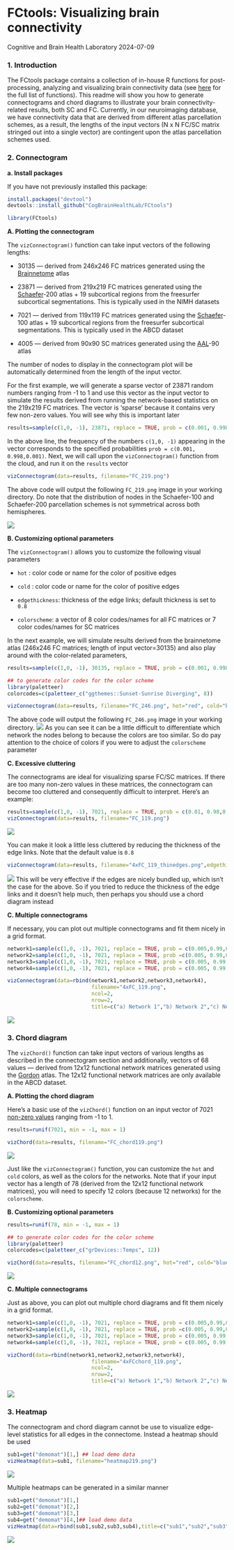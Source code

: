 # FCtools: Visualizing brain connectivity

Cognitive and Brain Health Laboratory 2024-07-09

### **1. Introduction**

The FCtools package contains a collection of in-house R functions for
post-processing, analyzing and visualizing brain connectivity data (see
[here](https://cogbrainhealthlab.github.io/FCtools/reference/index.html)
for the full list of functions). This readme will show you how to
generate connectograms and chord diagrams to illustrate your brain
connectivity-related results, both SC and FC. Currently, in our
neuroimaging database, we have connectivity data that are derived from
different atlas parcellation schemes, as a result, the lengths of the
input vectors (N x N FC/SC matrix stringed out into a single vector) are
contingent upon the atlas parcellation schemes used.

### **2. Connectogram**

**a. Install packages**

If you have not previously installed this package:

``` r
install.packages("devtool")
devtools::install_github("CogBrainHealthLab/FCtools")
```

``` r
library(FCtools)
```

**A. Plotting the connectogram**

The `vizConnectogram()` function can take input vectors of the following
lengths:

-   30135 — derived from 246x246 FC matrices generated using the
    [Brainnetome](https://atlas.brainnetome.org/bnatlas.html) atlas

-   23871 — derived from 219x219 FC matrices generated using the
    [Schaefer](https://github.com/ThomasYeoLab/CBIG/tree/master/stable_projects/brain_parcellation/Schaefer2018_LocalGlobal)-200
    atlas + 19 subcortical regions from the freesurfer subcortical
    segmentations. This is typically used in the NIMH datasets

-   7021 — derived from 119x119 FC matrices generated using the
    [Schaefer](https://github.com/ThomasYeoLab/CBIG/tree/master/stable_projects/brain_parcellation/Schaefer2018_LocalGlobal)-100
    atlas + 19 subcortical regions from the freesurfer subcortical
    segmentations. This is typically used in the ABCD dataset

-   4005 — derived from 90x90 SC matrices generated using the
    [AAL](https://www.sciencedirect.com/science/article/abs/pii/S1053811901909784?via%3Dihub)-90
    atlas

The number of nodes to display in the connectogram plot will be
automatically determined from the length of the input vector.

For the first example, we will generate a sparse vector of 23871 random
numbers ranging from -1 to 1 and use this vector as the input vector to
simulate the results derived from running the network-based statistics
on the 219x219 FC matrices. The vector is ‘sparse’ because it contains
very few non-zero values. You will see why this is important later

``` r
results=sample(c(1,0, -1), 23871, replace = TRUE, prob = c(0.001, 0.998,0.001))
```

In the above line, the frequency of the numbers `c(1,0, -1)` appearing
in the vector corresponds to the specified probabilities
`prob = c(0.001, 0.998,0.001)`. Next, we will call upon the
`vizConnectogram()` function from the cloud, and run it on the `results`
vector

``` r
vizConnectogram(data=results, filename="FC_219.png")
```

The above code will output the following `FC_219.png` image in your
working directory. Do note that the distribution of nodes in the
Schaefer-100 and Schaefer-200 parcellation schemes is not symmetrical
across both hemispheres.

![](man/figures/FC_219.png)

**B. Customizing optional parameters**

The `vizConnectogram()` allows you to customize the following visual
parameters

-   `hot` : color code or name for the color of positive edges

-   `cold` : color code or name for the color of positive edges

-   `edgethickness`: thickness of the edge links; default thickness is
    set to `0.8`

-   `colorscheme`: a vector of 8 color codes/names for all FC matrices
    or 7 color codes/names for SC matrices

In the next example, we will simulate results derived from the
brainnetome atlas (246x246 FC matrices; length of input vector=30135)
and also play around with the color-related parameters,

``` r
results=sample(c(1,0, -1), 30135, replace = TRUE, prob = c(0.001, 0.998,0.001))

## to generate color codes for the color scheme
library(paletteer) 
colorcodes=c(paletteer_c("ggthemes::Sunset-Sunrise Diverging", 8))

vizConnectogram(data=results, filename="FC_246.png", hot="red", cold="blue", colorscheme=colorcodes)
```

The above code will output the following `FC_246.png` image in your
working directory. ![](FC_246.png) As you can see it can be a little
difficult to differentiate which network the nodes belong to because the
colors are too similar. So do pay attention to the choice of colors if
you were to adjust the `colorscheme` parameter

**C. Excessive cluttering**

The connectograms are ideal for visualizing sparse FC/SC matrices. If
there are too many non-zero values in these matrices, the connectogram
can become too cluttered and consequently difficult to interpret. Here’s
an example:

``` r
results=sample(c(1,0, -1), 7021, replace = TRUE, prob = c(0.01, 0.98,0.01))
vizConnectogram(data=results, filename="FC_119.png")
```

![](man/figures/FC_119.png)

You can make it look a little less cluttered by reducing the thickness
of the edge links. Note that the default value is `0.8`

``` r
vizConnectogram(data=results, filename="4xFC_119_thinedges.png",edgethickness = 0.5)
```

![](man/figures/FC_119_thinedges.png) This will be very effective if the
edges are nicely bundled up, which isn’t the case for the above. So if
you tried to reduce the thickness of the edge links and it doesn’t help
much, then perhaps you should use a chord diagram instead

**C. Multiple connectograms**

If necessary, you can plot out multiple connectograms and fit them nicely in a grid format.

``` r
network1=sample(c(1,0, -1), 7021, replace = TRUE, prob = c(0.005,0.99,0.005)) 
network2=sample(c(1,0, -1), 7021, replace = TRUE, prob =c(0.005, 0.99,0.005)) 
network3=sample(c(1,0, -1), 7021, replace = TRUE, prob = c(0.005, 0.99,0.005)) 
network4=sample(c(1,0, -1), 7021, replace = TRUE, prob = c(0.005, 0.99,0.005))

vizConnectogram(data=rbind(network1,network2,network3,network4),
                           filename="4xFC_119.png",
                           ncol=2,
                           nrow=2,
                           title=c("a) Network 1","b) Network 2","c) Network 3","d) Network 4"))
```
![](man/figures/4xFC_119.png) 

### **3. Chord diagram**

The `vizChord()` function can take input vectors of various lengths as
described in the connectogram section and additionally, vectors of 68
values — derived from 12x12 functional network matrices generated using
the
[Gordon](https://academic.oup.com/cercor/article/26/1/288/2367115?login=falseb)
atlas. The 12x12 functional network matrices are only available in the
ABCD dataset.

**A. Plotting the chord diagram**

Here’s a basic use of the `vizChord()` function on an input vector of
7021 <u>non-zero values</u> ranging from -1 to 1.

``` r
results=runif(7021, min = -1, max = 1)

vizChord(data=results, filename="FC_chord119.png")
```

![](man/figures/FC_chord119.png)

Just like the `vizConnectogram()` function, you can customize the `hot`
and `cold` colors, as well as the colors for the networks. Note that if
your input vector has a length of 78 (derived from the 12x12 functional
network matrices), you will need to specify 12 colors (because 12
networks) for the `colorscheme`.

**B. Customizing optional parameters**

``` r
results=runif(78, min = -1, max = 1)

## to generate color codes for the color scheme
library(paletteer) 
colorcodes=c(paletteer_c("grDevices::Temps", 12))

vizChord(data=results, filename="FC_chord12.png", hot="red", cold="blue", colorscheme = colorcodes)
```
![](man/figures/FC_chord12.png)

**C. Multiple connectograms**

Just as above, you can plot out multiple chord diagrams and fit them nicely in a grid format.

``` r
network1=sample(c(1,0, -1), 7021, replace = TRUE, prob = c(0.005,0.99,0.005)) 
network2=sample(c(1,0, -1), 7021, replace = TRUE, prob =c(0.005, 0.99,0.005)) 
network3=sample(c(1,0, -1), 7021, replace = TRUE, prob = c(0.005, 0.99,0.005)) 
network4=sample(c(1,0, -1), 7021, replace = TRUE, prob = c(0.005, 0.99,0.005))

vizChord(data=rbind(network1,network2,network3,network4),
                           filename="4xFCchord_119.png",
                           ncol=2,
                           nrow=2,
                           title=c("a) Network 1","b) Network 2","c) Network 3","d) Network 4"))
```
![](man/figures/4xFCchord_119.png) 

### **3. Heatmap**

The connectogram and chord diagram cannot be use to visualize edge-level statistics for all edges in the connectome. Instead a heatmap should be used

``` r
sub1=get("demomat")[1,] ## load demo data
vizHeatmap(data=sub1, filename="heatmap219.png")
```
![](man/figures/heatmap219.png) 

Multiple heatmaps can be generated in a similar manner
``` r
sub1=get("demomat")[1,]
sub2=get("demomat")[2,]
sub3=get("demomat")[3,]
sub4=get("demomat")[4,]## load demo data
vizHeatmap(data=rbind(sub1,sub2,sub3,sub4),title=c("sub1","sub2","sub3","sub4"), filename = "4xheatmap219.png", ncol=2, nrow=2)
```
![](man/figures/4xheatmap219.png) 